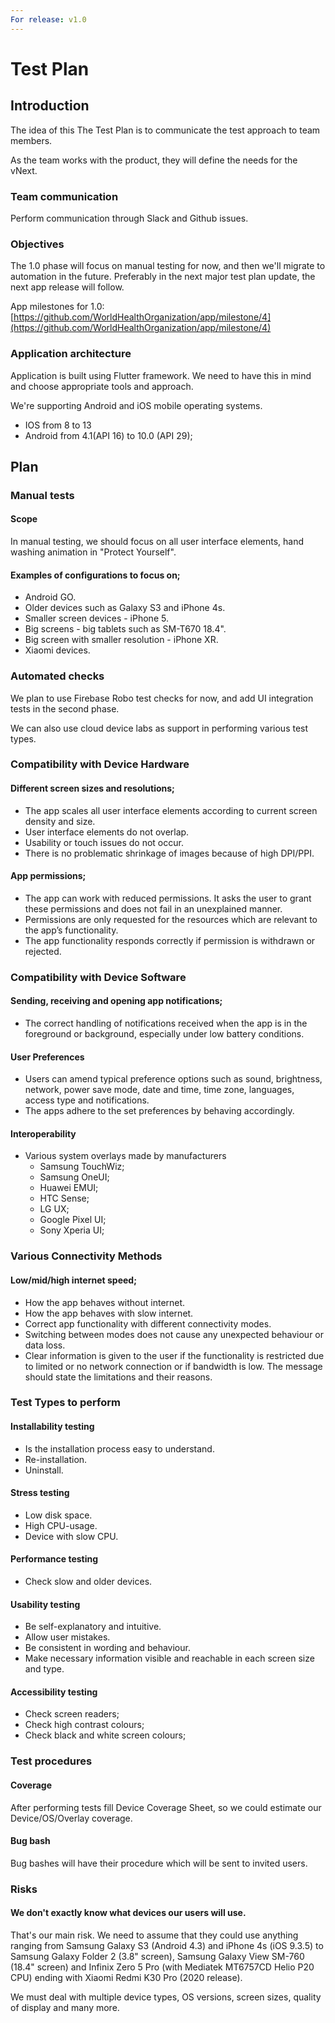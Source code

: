 ```yaml
---
For release: v1.0
---
```


# Test Plan

## Introduction

The idea of this The Test Plan is to communicate the test approach to team members. 

As the team works with the product, they will define the needs for the vNext.

### Team communication

Perform communication through Slack and Github issues.

### Objectives

The 1.0 phase will focus on manual testing for now, and then we'll migrate to automation in the future. Preferably in the next major test plan update, the next app release will follow.

App milestones for 1.0:  
[https://github.com/WorldHealthOrganization/app/milestone/4](https://github.com/WorldHealthOrganization/app/milestone/4)

### Application architecture

Application is built using Flutter framework. We need to have this in mind and choose appropriate tools and approach.

We're supporting Android and iOS mobile operating systems.

* IOS from 8 to 13
* Android from 4.1\(API 16\) to 10.0 \(API 29\);

## Plan

### Manual tests

#### Scope

In manual testing, we should focus on all user interface elements, hand washing animation in "Protect Yourself".

#### Examples of configurations to focus on;

* Android GO.
* Older devices such as Galaxy S3 and iPhone 4s.
* Smaller screen devices - iPhone 5.
* Big screens - big tablets such as SM-T670 18.4".
* Big screen with smaller resolution - iPhone XR.
* Xiaomi devices.

### Automated checks

We plan to use Firebase Robo test checks for now, and add UI integration tests in the second phase.

We can also use cloud device labs as support in performing various test types.

### Compatibility with Device Hardware

#### Different screen sizes and resolutions;

* The app scales all user interface elements according to current screen density and size.
* User interface elements do not overlap.
* Usability or touch issues do not occur. 
* There is no problematic shrinkage of images because of high DPI/PPI.

#### App permissions;

* The app can work with reduced permissions. It asks the user to grant these permissions and does not fail in an unexplained manner.
* Permissions are only requested for the resources which are relevant to the app’s functionality.
* The app functionality responds correctly if permission is withdrawn or rejected.

### Compatibility with Device Software

#### Sending, receiving and opening app notifications;

* The correct handling of notifications received when the app is in the foreground or background, especially under low battery conditions.

#### User Preferences

* Users can amend typical preference options such as sound, brightness, network, power save mode, date and time, time zone, languages, access type and notifications.
* The apps adhere to the set preferences by behaving accordingly.

#### Interoperability

* Various system overlays made by manufacturers
  * Samsung TouchWiz;
  * Samsung OneUI;
  * Huawei EMUI;
  * HTC Sense;
  * LG UX;
  * Google Pixel UI;
  * Sony Xperia UI;

### Various Connectivity Methods

#### Low/mid/high internet speed;

* How the app behaves without internet.
* How the app behaves with slow internet.
* Correct app functionality with different connectivity modes.
* Switching between modes does not cause any unexpected behaviour or data loss.
* Clear information is given to the user if the functionality is restricted due to limited or no network connection or if bandwidth is low. The message should state the limitations and their reasons.

### Test Types to perform

#### Installability testing

* Is the installation process easy to understand.
* Re-installation.
* Uninstall.

#### Stress testing

* Low disk space.
* High CPU-usage.
* Device with slow CPU.

#### Performance testing

* Check slow and older devices.

#### Usability testing

* Be self-explanatory and intuitive.
* Allow user mistakes.
* Be consistent in wording and behaviour. 
* Make necessary information visible and reachable in each screen size and type.

#### Accessibility testing

* Check screen readers;
* Check high contrast colours;
* Check black and white screen colours;

### Test procedures

#### Coverage

After performing tests fill Device Coverage Sheet, so we could estimate our Device/OS/Overlay coverage. 

#### Bug bash

Bug bashes will have their procedure which will be sent to invited users.

### Risks

#### We don't exactly know what devices our users will use.

That's our main risk. We need to assume that they could use anything ranging from Samsung Galaxy S3 \(Android 4.3\) and iPhone 4s \(iOS 9.3.5\) to Samsung Galaxy Folder 2 \(3.8" screen\), Samsung Galaxy View SM-760 \(18.4" screen\) and Infinix Zero 5 Pro \(with Mediatek MT6757CD Helio P20 CPU\) ending with Xiaomi Redmi K30 Pro \(2020 release\).

We must deal with multiple device types, OS versions, screen sizes, quality of display and many more.

